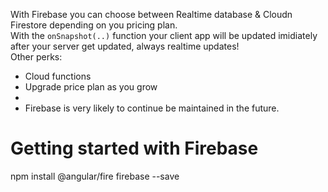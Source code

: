 With Firebase you can choose between Realtime database & Cloudn Firestore depending on you pricing plan.  
With the `onSnapshot(..)` function your client app will be updated imidiately after your server get updated, always realtime updates!  
Other perks:
 * Cloud functions 
 * Upgrade price plan as you grow
 *   
 * Firebase is very likely to continue be maintained in the future. 
# Getting started with Firebase 
npm install @angular/fire firebase --save